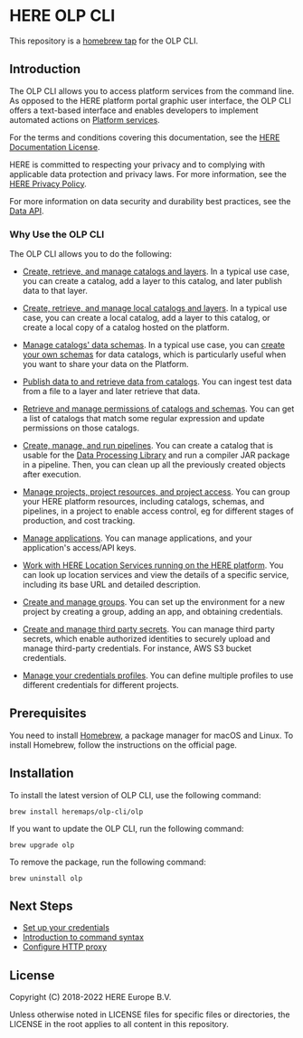 # HERE OLP CLI 

This repository is a [homebrew tap](https://docs.brew.sh) for the OLP CLI.

## Introduction

The OLP CLI allows you to access platform services from the command
line. As opposed to the HERE platform portal graphic user interface, the OLP CLI offers
a text-based interface and enables developers to implement automated actions
on [Platform services](https://www.here.com/products/platform).

For the terms and conditions covering this documentation, see the
[HERE Documentation License](https://legal.here.com/en-gb/terms/documentation-license).

HERE is committed to respecting your privacy and to complying with
applicable data protection and privacy laws. For more information, see the
[HERE Privacy Policy](https://legal.here.com/en-gb/privacy).

For more information on data security and durability best
practices, see the
[Data API](https://developer.here.com/documentation/data-api/data_dev_guide/rest/data-security.html).

### Why Use the OLP CLI

The OLP CLI allows you to do the following:

-   [Create, retrieve, and manage catalogs and layers](https://developer.here.com/documentation/open-location-platform-cli/user_guide/topics/data-workflows.md).
    In a typical use case, you can create a catalog, add a layer to this catalog,
    and later publish data to that layer.

-   [Create, retrieve, and manage local catalogs and layers](https://developer.here.com/documentation/open-location-platform-cli/user_guide/topics/local-data-workflows.md).
    In a typical use case, you can create a local catalog, add a layer to this catalog,
    or create a local copy of a catalog hosted on the platform.

-   [Manage catalogs' data schemas](https://developer.here.com/documentation/open-location-platform-cli/user_guide/topics/schema-workflows.md).
    In a typical use case, you can [create your own schemas](https://developer.here.com/documentation/archetypes/dev_guide/topics/archetypes-schema.html)
    for data catalogs, which is particularly useful when you want to share your
    data on the Platform.

-   [Publish data to and retrieve data from catalogs](https://developer.here.com/documentation/open-location-platform-cli/user_guide/topics/data-workflows.md#upload-data-to-catalog).
    You can ingest test data from a file to a layer and
    later retrieve that data.

-   [Retrieve and manage permissions of catalogs and schemas](https://developer.here.com/documentation/open-location-platform-cli/user_guide/topics/permission-commands.md).
    You can get a list of catalogs that match some regular
    expression and update permissions on those catalogs.

-   [Create, manage, and run pipelines](https://developer.here.com/documentation/open-location-platform-cli/user_guide/topics/pipeline-workflows.md).
    You can create a catalog that is usable for the
    [Data Processing Library](https://developer.here.com/documentation/data-processing-library/dev_guide/index.html)
    and run a compiler JAR package in a pipeline. Then, you can clean up all the
    previously created objects after execution.

-   [Manage projects, project resources, and project access](https://developer.here.com/documentation/open-location-platform-cli/user_guide/topics/projects-workflows.md).
    You can group your HERE platform resources, including catalogs,
    schemas, and pipelines, in a project to enable access control, eg for different
    stages of production, and cost tracking.

-   [Manage applications](https://developer.here.com/documentation/open-location-platform-cli/user_guide/topics/app/app-commands.md).
    You can manage applications, and your application's access/API keys.

-   [Work with HERE Location Services running on the HERE platform](https://developer.here.com/documentation/open-location-platform-cli/user_guide/topics/service/service-commands.md).
    You can look up location services and view the details
    of a specific service, including its base URL and detailed description.

-   [Create and manage groups](https://developer.here.com/documentation/open-location-platform-cli/user_guide/topics/group-workflows.md).
    You can set up the environment for a new project by
    creating a group, adding an app, and obtaining credentials.

-   [Create and manage third party secrets](https://developer.here.com/documentation/open-location-platform-cli/user_guide/topics/third-party-secrets-commands.md).
    You can manage third party secrets, which enable authorized identities to securely
    upload and manage third-party credentials. For instance, AWS S3 bucket credentials.

-   [Manage your credentials profiles](https://developer.here.com/documentation/open-location-platform-cli/user_guide/topics/configuration.md#profiles).
    You can define multiple profiles to use different
    credentials for different projects.

## Prerequisites

You need to install [Homebrew](https://brew.sh/), a package manager for macOS and Linux.
To install Homebrew, follow the instructions on the official page.


## Installation

To install the latest version of OLP CLI, use the following command:

```
brew install heremaps/olp-cli/olp
```

If you want to update the OLP CLI, run the following command:

```
brew upgrade olp
```

To remove the package, run the following command:

```
brew uninstall olp
```


## Next Steps

- [Set up your credentials](https://developer.here.com/documentation/open-location-platform-cli/user_guide/topics/configuration.html)
- [Introduction to command syntax](https://developer.here.com/documentation/open-location-platform-cli/user_guide/topics/command-syntax.html)
- [Configure HTTP proxy](https://developer.here.com/documentation/open-location-platform-cli/user_guide/topics/http-proxy-configuration.html)


## License

Copyright (C) 2018-2022 HERE Europe B.V.

Unless otherwise noted in LICENSE files for specific files or directories, the LICENSE in the root applies to all content in this repository.


